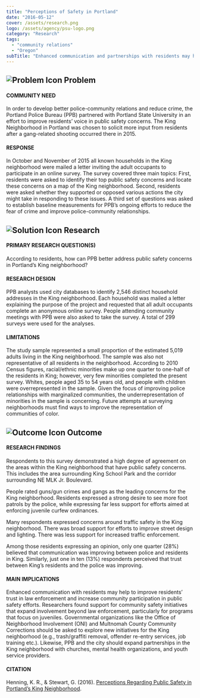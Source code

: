 ```yaml
---
title: "Perceptions of Safety in Portland"
date: "2016-05-12"
cover: /assets/research.png
logo: /assets/agency/psu-logo.png
category: "Research"
tags:
  - "community relations"
  - "Oregon"
subTitle: "Enhanced communication and partnerships with residents may help to improve residents' trust in law enforcement and increase community participation in public safety efforts."
---
```


## ![Problem Icon](https://github.com/google/material-design-icons/raw/master/alert/1x_web/ic_error_outline_black_48dp.png "Problem") Problem

#### COMMUNITY NEED

In order to develop better police-community relations and reduce crime, the Portland Police Bureau (PPB) partnered with Portland State University in an effort to improve residents’ voice in public safety concerns. The King Neighborhood in Portland was chosen to solicit more input from residents after a gang-related shooting occurred there in 2015.

#### RESPONSE

In October and November of 2015 all known households in the King neighborhood were mailed a letter inviting the adult occupants to participate in an online survey. The survey covered three main topics: First, residents were asked to identify their top public safety concerns and locate these concerns on a map of the King neighborhood. Second, residents were asked whether they supported or opposed various actions the city might take in responding to these issues. A third set of questions was asked to establish baseline measurements for PPB’s ongoing efforts to reduce the fear of crime and improve police-community relationships.

## ![Solution Icon](https://github.com/google/material-design-icons/raw/master/action/1x_web/ic_lightbulb_outline_black_48dp.png "Solution") Research

#### PRIMARY RESEARCH QUESTION(S)

According to residents, how can PPB better address public safety concerns in Portland’s King neighborhood?

#### RESEARCH DESIGN

PPB analysts used city databases to identify 2,546 distinct household addresses in the King neighborhood. Each household was mailed a letter explaining the purpose of the project and requested that all adult occupants complete an anonymous online survey. People attending community meetings with PPB were also asked to take the survey. A total of 299 surveys were used for the analyses.

#### LIMITATIONS

The study sample represented a small proportion of the estimated 5,019 adults living in the King neighborhood. The sample was also not representative of all residents in the neighborhood. According to 2010 Census figures, racial/ethnic minorities make up one quarter to one-half of the residents in King; however, very few minorities completed the present survey. Whites, people aged 35 to 54 years old, and people with children were overrepresented in the sample. Given the focus of improving police relationships with marginalized communities, the underrepresentation of minorities in the sample is concerning. Future attempts at surveying neighborhoods must find ways to improve the representation of communities of color.

## ![Outcome Icon](https://github.com/google/material-design-icons/raw/master/action/1x_web/ic_view_list_black_48dp.png "Outcome") Outcome

#### RESEARCH FINDINGS

Respondents to this survey demonstrated a high degree of agreement on the areas within the King neighborhood that have public safety concerns. This includes the area surrounding King School Park and the corridor surrounding NE MLK Jr. Boulevard.

People rated guns/gun crimes and gangs as the leading concerns for the King neighborhood.
Residents expressed a strong desire to see more foot patrols by the police, while expressing far less support for efforts aimed at enforcing juvenile curfew ordinances.

Many respondents expressed concerns around traffic safety in the King neighborhood. There was broad support for efforts to improve street design and lighting. There was less support for increased traffic enforcement.

Among those residents expressing an opinion, only one quarter (28%) believed that communication was improving between police and residents in King. Similarly, just one in ten (13%) respondents perceived that trust between King’s residents and the police was improving.

#### MAIN IMPLICATIONS

Enhanced communication with residents may help to improve residents’ trust in law enforcement and increase community participation in public safety efforts. Researchers found support for community safety initiatives that expand involvement beyond law enforcement, particularly for programs that focus on juveniles. Governmental organizations like the Office of Neighborhood Involvement (ONI) and Multnomah County Community Corrections should be asked to explore new initiatives for the King neighborhood (e.g., trash/graffiti removal, offender re-entry services, job training etc.). Likewise, PPB and the city should expand partnerships in the King neighborhood with churches, mental health organizations, and youth service providers.

#### CITATION

Henning, K. R., & Stewart, G. (2016). [Perceptions Regarding Public Safety in Portland’s King Neighborhood](https://www.portlandoregon.gov/police/article/569693).
